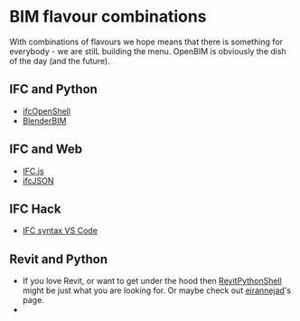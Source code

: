 # BIM flavour combinations

With combinations of flavours we hope means that there is something for everybody - we are stilL building the menu. OpenBIM is obviously the dish of the day (and the future).

## IFC and Python
- [ifcOpenShell](https://github.com/ISBE-TUe/IfcOpenShell)
- [BlenderBIM](https://blenderbim.org/)

## IFC and Web
- [IFC.js](https://agviegas.github.io/ifcjs-docs/#/introduction)
- [ifcJSON](https://github.com/buildingSMART/ifcJSON)

## IFC Hack
- [IFC syntax VS Code ](https://github.com/AlanRynne/ifc-syntax)

## Revit and Python
- If you love Revit, or want to get under the hood then [RevitPythonShell](https://github.com/architecture-building-systems/revitpythonshell) might be just what you are looking for. Or maybe check out [eirannejad](https://github.com/eirannejad)'s page.
- 
